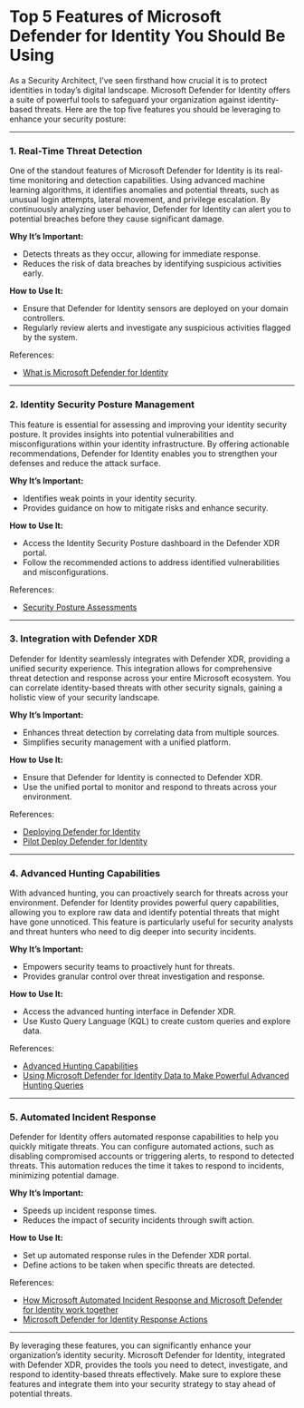 # Top 5 Features of Microsoft Defender for Identity You Should Be Using

As a Security Architect, I’ve seen firsthand how crucial it is to protect identities in today’s digital landscape. Microsoft Defender for Identity offers a suite of powerful tools to safeguard your organization against identity-based threats. Here are the top five features you should be leveraging to enhance your security posture:

---
### 1. **Real-Time Threat Detection**

One of the standout features of Microsoft Defender for Identity is its real-time monitoring and detection capabilities. Using advanced machine learning algorithms, it identifies anomalies and potential threats, such as unusual login attempts, lateral movement, and privilege escalation. By continuously analyzing user behavior, Defender for Identity can alert you to potential breaches before they cause significant damage.

**Why It’s Important:**

- Detects threats as they occur, allowing for immediate response.
- Reduces the risk of data breaches by identifying suspicious activities early.

**How to Use It:**

- Ensure that Defender for Identity sensors are deployed on your domain controllers.
- Regularly review alerts and investigate any suspicious activities flagged by the system.

References:

- [What is Microsoft Defender for Identity](https://learn.microsoft.com/en-us/defender-for-identity/what-is)

---
### 2. **Identity Security Posture Management**

This feature is essential for assessing and improving your identity security posture. It provides insights into potential vulnerabilities and misconfigurations within your identity infrastructure. By offering actionable recommendations, Defender for Identity enables you to strengthen your defenses and reduce the attack surface.

**Why It’s Important:**

- Identifies weak points in your identity security.
- Provides guidance on how to mitigate risks and enhance security.

**How to Use It:**

- Access the Identity Security Posture dashboard in the Defender XDR portal.
- Follow the recommended actions to address identified vulnerabilities and misconfigurations.

References:

- [Security Posture Assessments](https://learn.microsoft.com/en-us/defender-for-identity/security-assessment)

---
### 3. **Integration with Defender XDR**

Defender for Identity seamlessly integrates with Defender XDR, providing a unified security experience. This integration allows for comprehensive threat detection and response across your entire Microsoft ecosystem. You can correlate identity-based threats with other security signals, gaining a holistic view of your security landscape.

**Why It’s Important:**

- Enhances threat detection by correlating data from multiple sources.
- Simplifies security management with a unified platform.

**How to Use It:**

- Ensure that Defender for Identity is connected to Defender XDR.
- Use the unified portal to monitor and respond to threats across your environment.

References:

- [Deploying Defender for Identity](https://learn.microsoft.com/en-us/defender-for-identity/deploy/deploy-defender-identity)
- [Pilot Deploy Defender for Identity](https://learn.microsoft.com/en-us/defender-xdr/pilot-deploy-defender-identity)

---
### 4. **Advanced Hunting Capabilities**

With advanced hunting, you can proactively search for threats across your environment. Defender for Identity provides powerful query capabilities, allowing you to explore raw data and identify potential threats that might have gone unnoticed. This feature is particularly useful for security analysts and threat hunters who need to dig deeper into security incidents.

**Why It’s Important:**

- Empowers security teams to proactively hunt for threats.
- Provides granular control over threat investigation and response.

**How to Use It:**

- Access the advanced hunting interface in Defender XDR.
- Use Kusto Query Language (KQL) to create custom queries and explore data.

References:

- [Advanced Hunting Capabilities](https://learn.microsoft.com/en-us/defender-xdr/advanced-hunting-overview)
- [Using Microsoft Defender for Identity Data to Make Powerful Advanced Hunting Queries](https://techcommunity.microsoft.com/t5/security-compliance-and-identity/using-microsoft-defender-for-identity-data-to-make-powerful/ba-p/2404305)

---
### 5. **Automated Incident Response**

Defender for Identity offers automated response capabilities to help you quickly mitigate threats. You can configure automated actions, such as disabling compromised accounts or triggering alerts, to respond to detected threats. This automation reduces the time it takes to respond to incidents, minimizing potential damage.

**Why It’s Important:**

- Speeds up incident response times.
- Reduces the impact of security incidents through swift action.

**How to Use It:**

- Set up automated response rules in the Defender XDR portal.
- Define actions to be taken when specific threats are detected.

References:

- [How Microsoft Automated Incident Response and Microsoft Defender for Identity work together](https://www.microsoft.com/en-us/security/blog/2024/03/21/how-microsoft-incident-response-and-microsoft-defender-for-identity-work-together-to-detect-and-respond-to-cyberthreats/)
- [Microsoft Defender for Identity Response Actions](https://techcommunity.microsoft.com/t5/security-compliance-and-identity/microsoft-defender-for-identity-response-actions/ba-p/3271716)

---

By leveraging these features, you can significantly enhance your organization’s identity security. Microsoft Defender for Identity, integrated with Defender XDR, provides the tools you need to detect, investigate, and respond to identity-based threats effectively. Make sure to explore these features and integrate them into your security strategy to stay ahead of potential threats.



